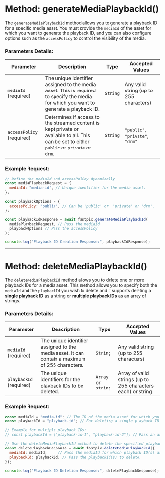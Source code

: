 # Method: generateMediaPlaybackId()

The `generateMediaPlaybackId` method allows you to generate a playback ID for a specific media asset. You must provide the `mediaId` of the asset for which you want to generate the playback ID, and you can also configure options such as the `accessPolicy` to control the visibility of the media.

### Parameters Details:

| **Parameter**             | **Description**                                                                                                                             | **Type** | **Accepted Values**                     |
| ------------------------- | ------------------------------------------------------------------------------------------------------------------------------------------- | -------- | --------------------------------------- |
| `mediaId` (required)      | The unique identifier assigned to the media asset. This is required to specify the media for which you want to generate a playback ID.      | `String` | Any valid string (up to 255 characters) |
| `accessPolicy` (required) | Determines if access to the streamed content is kept private or available to all. This can be set to either `public` or `private` or `drm`. | `String` | `"public"`, `"private"`, `"drm"`        |

### Example Request:

```javascript
// Define the mediaId and accessPolicy dynamically
const mediaPlaybackRequest = {
  mediaId: "media-id", // Unique identifier for the media asset.
};

const playbackOptions = {
  accessPolicy: "public", // Can be 'public' or  'private' or 'drm'.
};

const playbackIdResponse = await fastpix.generateMediaPlaybackId(
  mediaPlaybackRequest, // Pass the mediaId
  playbackOptions // Pass the accessPolicy
);

console.log("Playback ID Creation Response:", playbackIdResponse);
```

---

# Method: deleteMediaPlaybackId()

The `deleteMediaPlaybackId` method allows you to delete one or more playback IDs for a media asset. This method allows you to specify both the `mediaId` and the `playbackId` you wish to delete and it supports deleting a **single playback ID** as a string or **multiple playback IDs** as an array of strings.

### Parameters Details:

| **Parameter**           | **Description**                                                                                      | **Type** | **Accepted Values**                     |
| ----------------------- | ---------------------------------------------------------------------------------------------------- | -------- | --------------------------------------- |
| `mediaId` (required)    | The unique identifier assigned to the media asset. It can contain a maximum of 255 characters.       | `String` | Any valid string (up to 255 characters) |
| `playbackId` (required) | The unique identifiers for the playback IDs to be deleted.            | `Array` or `string`  | Array of valid strings (up to 255 characters each) or string |

### Example Request:

```javascript
const mediaId = "media-id"; // The ID of the media asset for which you want to delete the playback ID.
const playbackId = "playback-id"; // For deleting a single playback ID as a string.

// Example for multiple playback IDs:
// const playbackId = ["playback-id-1", "playback-id-2"]; // Pass an array of playback IDs to delete.

// Use the deleteMediaPlaybackId method to delete the specified playback ID(s).
const deletePlaybackResponse = await fastpix.deleteMediaPlaybackId({
  mediaId: mediaId,     // Pass the mediaId for which playback ID(s) are to be deleted
  playbackId: playbackId, // Pass the playbackId(s) to delete. 
});

console.log("Playback ID Deletion Response:", deletePlaybackResponse);
```
